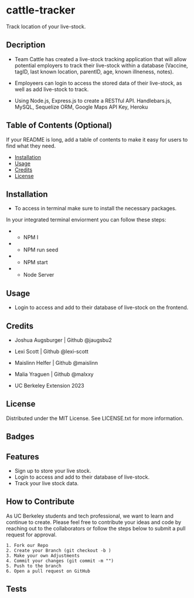 # cattle-tracker
Track location of your live-stock.

## Decription

- Team Cattle has created a live-stock tracking application that will allow potential employers to track their live-stock within a database (Vaccine, tagID, last known location, parentID, age, known illneness, notes). 

- Employeers can login to access the stored data of their live-stock, as well as add live-stock to track. 

- Using Node.js, Express.js to create a RESTful API.  Handlebars.js, MySQL, Sequelize ORM, Google Maps API Key, Heroku


## Table of Contents (Optional)


If your README is long, add a table of contents to make it easy for users to find what they need.


- [Installation](#installation)
- [Usage](#usage)
- [Credits](#credits)
- [License](#license)


## Installation

- To access in terminal make sure to install the necessary packages. 

In your integrated terminal enviorment you can follow these steps: 
- - NPM I 
- - NPM run seed
- - NPM start
- - Node Server



## Usage

- Login to access and add to their database of live-stock on the frontend. 


## Credits

- Joshua Augsburger | Github @jaugsbu2
- Lexi Scott | Github @lexi-scott
- Maislinn Helfer | Github @maislinn
- Malia Yraguen | Github @malxxy

- UC Berkeley Extension 2023


## License

Distributed under the MIT License. See LICENSE.txt for more information.

## Badges



## Features
- Sign up to store your live stock. 
- Login to access and add to their database of live-stock. 
- Track your live stock data. 


## How to Contribute

As UC Berkeley students and tech professional, we want to learn and continue to create. Please feel free to contribute your ideas and code by reaching out to the collaborators or follow the steps below to submit a pull request for approval. 

    1. Fork our Repo
    2. Create your Branch (git checkout -b )
    3. Make your own Adjustments 
    4. Commit your changes (git commit -m "")  
    5. Push to the branch 
    6. Open a pull request on GitHub
## Tests


